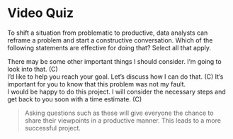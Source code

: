# Video Quiz
To shift a situation from problematic to productive, data analysts can reframe a problem and start a constructive conversation. Which of the following statements are effective for doing that? Select all that apply.


There may be some other important things I should consider. I’m going to look into that. (C)    
I’d like to help you reach your goal. Let’s discuss how I can do that.     (C)
It’s important for you to know that this problem was not my fault.    
I would be happy to do this project. I will consider the necessary steps and get back to you soon with a time estimate.  (C)  

> Asking questions such as these will give everyone the chance to share their viewpoints in a productive manner. This leads to a more successful project.
